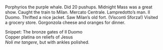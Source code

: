 Porphyrios the purple whale. Did 20 pushups. Midnight Mass was a great show. Caught the train to Milan. Mercato Centrale. Lampredotto’s man. Il Duomo. Thrifted a nice jacket. Saw Milan’s old fort. (Visconti Sforza\!) Visited a grocery store. Gorgonzola cheese and oranges for dinner.

Snippet: The bronze gates of Il Duomo  
Copper platina on reliefs of Jesus  
*Noli me tangere*, but with ankles polished.